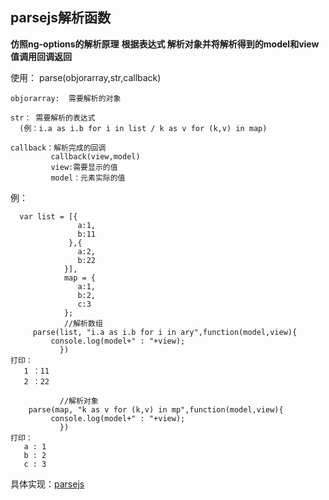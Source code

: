 <!--
 * @Author: whisperer
 * @Date: 2019-08-02 16:51:36
 * @LastEditors: whisperer
 * @Description: 
 -->
## parsejs解析函数 ##
**仿照ng-options的解析原理**
**根据表达式  解析对象并将解析得到的model和view值调用回调返回**


使用：
    parse(objorarray,str,callback)
    
    objorarray:  需要解析的对象
    
    str： 需要解析的表达式
      (例：i.a as i.b for i in list / k as v for (k,v) in map)
    
    callback：解析完成的回调   
             callback(view,model)  
             view:需要显示的值
             model：元素实际的值
例：
   

```
  var list = [{
               a:1,
               b:11
             },{
               a:2,
               b:22
            }],
            map = {
               a:1,
               b:2,
               c:3
            };
            //解析数组
     parse(list, "i.a as i.b for i in ary",function(model,view){
         console.log(model+" : "+view);
           })
打印：
   1 ：11
   2 ：22

           //解析对象
    parse(map, "k as v for (k,v) in mp",function(model,view){
         console.log(model+" : "+view);
           })
打印：
   a : 1
   b : 2
   c : 3
```
      
 具体实现：[parsejs](https://github.com/whispererWJ/laboratory/blob/master/js/browser/parse.js 'parsejs')